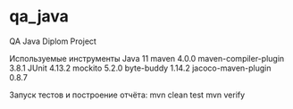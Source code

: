 # qa_java
QA Java Diplom Project

Используемые инструменты
Java 11
maven 4.0.0
maven-compiler-plugin 3.8.1
JUnit 4.13.2
mockito 5.2.0
byte-buddy 1.14.2
jacoco-maven-plugin 0.8.7

Запуск тестов и построение отчёта:
mvn clean test
mvn verify
